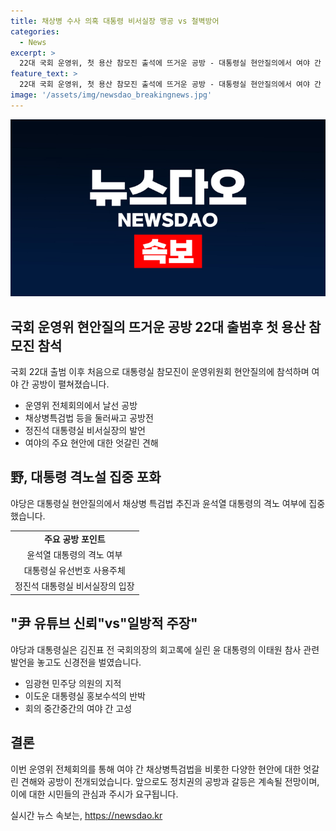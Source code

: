 ```yaml
---
title: 채상병 수사 의혹 대통령 비서실장 맹공 vs 철벽방어
categories:
  - News
excerpt: >
  22대 국회 운영위, 첫 용산 참모진 출석에 뜨거운 공방 - 대통령실 현안질의에서 여야 간 고성과 막말이 반복되며 주요 현안을 둘러싼 공방전이 전개됐다. 민주당은 대통령의 격노 여부와 유선번호 주체 등을 집중 추궁하며 파상공세를 펼치고, 국민의힘은 방어전을 펼치며 정면 충돌하며 현안질의가 이뤄졌다. 고성과 막말이 난무하며 격화된 여야 의원 간의 기싸움으로 회의는 10여분간 중단되기도 했다.
feature_text: >
  22대 국회 운영위, 첫 용산 참모진 출석에 뜨거운 공방 - 대통령실 현안질의에서 여야 간 고성과 막말이 반복되며 주요 현안을 둘러싼 공방전이 전개됐다. 민주당은 대통령의 격노 여부와 유선번호 주체 등을 집중 추궁하며 파상공세를 펼치고, 국민의힘은 방어전을 펼치며 정면 충돌하며 현안질의가 이뤄졌다. 고성과 막말이 난무하며 격화된 여야 의원 간의 기싸움으로 회의는 10여분간 중단되기도 했다.
image: '/assets/img/newsdao_breakingnews.jpg'
---
```


<p><img src="/assets/img/newsdao_breakingnews.jpg" alt="firstkoreanews 속보" /></p>

<h2 data-ke-size="size26">국회 운영위 현안질의 뜨거운 공방 22대 출범후 첫 용산 참모진 참석</h2>

<p data-ke-size="size16">국회 22대 출범 이후 처음으로 대통령실 참모진이 운영위원회 현안질의에 참석하며 여야 간 공방이 펼쳐졌습니다.</p>

<ul>
  <li>운영위 전체회의에서 날선 공방</li>
  <li>채상병특검법 등을 둘러싸고 공방전</li>
  <li>정진석 대통령실 비서실장의 발언</li>
  <li>여야의 주요 현안에 대한 엇갈린 견해</li>
</ul>

<h2 data-ke-size="size26">野, 대통령 격노설 집중 포화</h2>

<p data-ke-size="size16">야당은 대통령실 현안질의에서 채상병 특검법 추진과 윤석열 대통령의 격노 여부에 집중했습니다.</p>

<table>
  <tr>
    <td style="text-align: center; height: 17px;"><b>주요 공방 포인트</b></td>
  </tr>
  <tr>
    <td style="text-align: center; height: 17px;">윤석열 대통령의 격노 여부</td>
  </tr>
  <tr>
    <td style="text-align: center; height: 17px;">대통령실 유선번호 사용주체</td>
  </tr>
  <tr>
    <td style="text-align: center; height: 17px;">정진석 대통령실 비서실장의 입장</td>
  </tr>
</table>

<h2 data-ke-size="size26">"尹 유튜브 신뢰"vs"일방적 주장"</h2>

<p data-ke-size="size16">야당과 대통령실은 김진표 전 국회의장의 회고록에 실린 윤 대통령의 이태원 참사 관련 발언을 놓고도 신경전을 벌였습니다.</p>

<ul>
  <li>임광현 민주당 의원의 지적</li>
  <li>이도운 대통령실 홍보수석의 반박</li>
  <li>회의 중간중간의 여야 간 고성</li>
</ul>

<h2 data-ke-size="size26">결론</h2>

<p data-ke-size="size16">이번 운영위 전체회의를 통해 여야 간 채상병특검법을 비롯한 다양한 현안에 대한 엇갈린 견해와 공방이 전개되었습니다. 앞으로도 정치권의 공방과 갈등은 계속될 전망이며, 이에 대한 시민들의 관심과 주시가 요구됩니다.</p>
실시간 뉴스 속보는, <a href="https://newsdao.kr" rel="dofollow">https://newsdao.kr</a>


